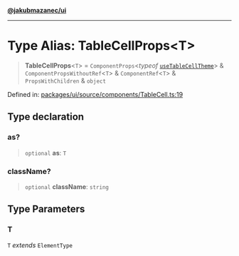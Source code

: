 [**@jakubmazanec/ui**](../README.md)

---

# Type Alias: TableCellProps\<T\>

> **TableCellProps**\<`T`\> = `ComponentProps`\<_typeof_
> [`useTableCellTheme`](../variables/useTableCellTheme.md)\> & `ComponentPropsWithoutRef`\<`T`\> &
> `ComponentRef`\<`T`\> & `PropsWithChildren` & `object`

Defined in:
[packages/ui/source/components/TableCell.ts:19](https://github.com/jakubmazanec/tools/blob/c36a857a499e2c0c4f38fc4405cb987b357adf10/packages/ui/source/components/TableCell.ts#L19)

## Type declaration

### as?

> `optional` **as**: `T`

### className?

> `optional` **className**: `string`

## Type Parameters

### T

`T` _extends_ `ElementType`
